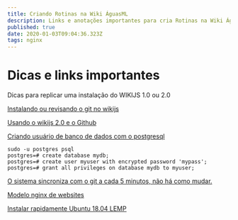 ```yaml
---
title: Criando Rotinas na Wiki ÁguasML
description: Links e anotações importantes para cria Rotinas na Wiki ÁguasML
published: true
date: 2020-01-03T09:04:36.323Z
tags: nginx
---
```


# Dicas e links importantes
Dicas para replicar uma instalação do WIKIJS 1.0 ou 2.0

[Instalando ou revisando o git no wikijs](https://docs-legacy.requarks.io/wiki/install/git)

[Usando o wikijs  2.0 e o Github](https://docs.requarks.io/en/storage/git)

[Criando usuário de banco de dados com o postgresql](https://medium.com/coding-blocks/creating-user-database-and-adding-access-on-postgresql-8bfcd2f4a91e)

```text
sudo -u postgres psql
postgres=# create database mydb;
postgres=# create user myuser with encrypted password 'mypass';
postgres=# grant all privileges on database mydb to myuser;
```

[O sistema sincroniza com o git a cada 5 minutos, não há como mudar.](https://github.com/Requarks/wiki/issues/627)

[Modelo nginx de websites](https://linuxize.com/post/how-to-install-wordpress-with-nginx-on-ubuntu-18-04/)

[Instalar rapidamente Ubuntu 18.04 LEMP](https://www.digitalocean.com/community/tutorials/how-to-install-linux-nginx-mysql-php-lemp-stack-ubuntu-18-04)